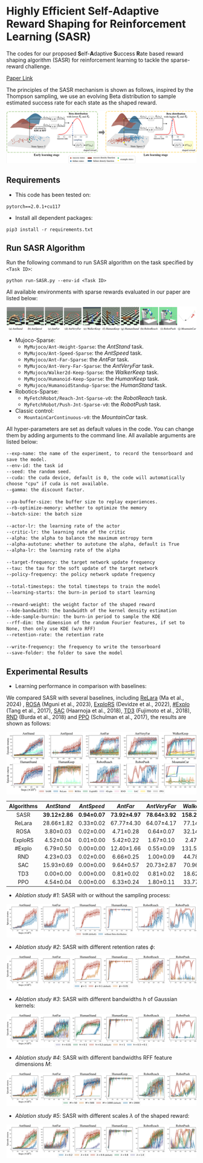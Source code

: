 # Highly Efficient Self-Adaptive Reward Shaping for Reinforcement Learning (SASR)

The codes for our proposed **S**elf-**A**daptive **S**uccess **R**ate based reward shaping algorithm (SASR) for reinforcement learning to tackle the sparse-reward challenge.

[Paper Link]()

The principles of the SASR mechanism is shown as follows, inspired by the Thompson sampling, we use an evolving Beta distribution to sample estimated success rate for each state as the shaped reward.

![The principles of the SASR mechanism.](./readme-images/framework.png)

## Requirements

- This code has been tested on:

```
pytorch==2.0.1+cu117
```

- Install all dependent packages:

```
pip3 install -r requirements.txt
```

## Run SASR Algorithm

Run the following command to run SASR algorithm on the task specified by `<Task ID>`:

```
python run-SASR.py --env-id <Task ID>
```

All available environments with sparse rewards evaluated in our paper are listed below:

![All available environments with sparse rewards](./readme-images/environments.png)

* Mujoco-Sparse:
    - `MyMujoco/Ant-Height-Sparse`: the *AntStand* task.
    - `MyMujoco/Ant-Speed-Sparse`: the *AntSpeed* task.
    - `MyMujoco/Ant-Far-Sparse`: the *AntFar* task.
    - `MyMujoco/Ant-Very-Far-Sparse`: the *AntVeryFar* task.
    - `MyMujoco/Walker2d-Keep-Sparse`: the *WalkerKeep* task.
    - `MyMujoco/Humanoid-Keep-Sparse`: the *HumanKeep* task.
    - `MyMujoco/HumanoidStandup-Sparse`: the *HumanStand* task.
* Robotics-Sparse:
    - `MyFetchRobot/Reach-Jnt-Sparse-v0`: the *RobotReach* task.
    - `MyFetchRobot/Push-Jnt-Sparse-v0`: the *RobotPush* task.
* Classic control:
    - `MountainCarContinuous-v0`: the *MountainCar* task.

All hyper-parameters are set as default values in the code. You can change them by adding arguments to the command line. All available arguments are listed below:

```
--exp-name: the name of the experiment, to record the tensorboard and save the model.
--env-id: the task id
--seed: the random seed.
--cuda: the cuda device, default is 0, the code will automatically choose "cpu" if cuda is not available.
--gamma: the discount factor.

--pa-buffer-size: the buffer size to replay experiences.
--rb-optimize-memory: whether to optimize the memory
--batch-size: the batch size

--actor-lr: the learning rate of the actor
--critic-lr: the learning rate of the critic
--alpha: the alpha to balance the maximum entropy term
--alpha-autotune: whether to autotune the alpha, default is True
--alpha-lr: the learning rate of the alpha

--target-frequency: the target network update frequency
--tau: the tau for the soft update of the target network
--policy-frequency: the policy network update frequency

--total-timesteps: the total timesteps to train the model
--learning-starts: the burn-in period to start learning

--reward-weight: the weight factor of the shaped reward
--kde-bandwidth: the bandwidth of the kernel density estimation
--kde-sample-burnin: the burn-in period to sample the KDE
--rff-dim: the dimension of the random Fourier features, if set to None, then only use KDE (w/o RFF)
--retention-rate: the retention rate

--write-frequency: the frequency to write the tensorboard
--save-folder: the folder to save the model
```

## Experimental Results

- Learning performance in comparison with baselines:

We compared SASR with several baselines, including [ReLara](https://proceedings.mlr.press/v235/ma24l.html) (Ma et al., 2024) , [ROSA](https://ojs.aaai.org/index.php/AAAI/article/view/26371) (Mguni et al., 2023), [ExploRS](https://proceedings.neurips.cc/paper_files/paper/2022/hash/266c0f191b04cbbbe529016d0edc847e-Abstract-Conference.html) (Devidze et al., 2022), [#Explo](https://proceedings.neurips.cc/paper_files/paper/2017/hash/3a20f62a0af1aa152670bab3c602feed-Abstract.html) (Tang et al., 2017), [SAC](https://proceedings.mlr.press/v80/haarnoja18b) (Haarnoja et al., 2018), [TD3](https://proceedings.mlr.press/v80/fujimoto18a.html) (Fujimoto et al., 2018), [RND](https://arxiv.org/abs/1810.12894) (Burda et al., 2018) and [PPO](https://arxiv.org/abs/1707.06347) (Schulman et al., 2017), the results are shown as follows:

![Comparison of the learning performance of SASR with the baselines.](./readme-images/comparison.svg)

| Algorithms |   *AntStand*   |  *AntSpeed*   |    *AntFar*    |  *AntVeryFar*  |  *WalkerKeep*   |  *HumanStand*  |   *HumanKeep*   |  *RobotReach*   |   *RobotPush*    | *MountainCar* |
|:----------:|:--------------:|:-------------:|:--------------:|:--------------:|:---------------:|:--------------:|:---------------:|:---------------:|:----------------:|:-------------:|
|    SASR    | **39.12±2.86** | **0.94±0.07** | **73.92±4.97** | **78.64±3.92** | **158.24±5.59** | **42.63±2.17** | **180.98±4.40** |   81.29±6.52    | **137.06±12.66** |   0.91±0.04   |
|   ReLara   |   28.66±1.82   |   0.33±0.02   |   67.77±4.30   |   64.07±4.17   |   77.14±8.77    |   29.72±1.85   |   160.31±7.30   | **103.56±7.18** |    58.71±6.98    |   0.89±0.01   |
|    ROSA    |   3.80±0.03    |   0.02±0.00   |   4.71±0.28    |   0.64±0.07    |   32.14±1.19    |   8.55±0.03    |   152.38±4.98   |    0.27±0.03    |    0.00±0.00     |  -0.90±0.02   |
|  ExploRS   |   4.52±0.04    |   0.01±0.00   |   5.42±0.22    |   1.67±0.10    |    2.47±0.13    |   8.63±0.03    |   158.09±4.42   |    0.79±0.04    |    0.20±0.08     |  -0.99±0.02   |
|   #Explo   |   6.79±0.50    |   0.00±0.00   |   12.40±1.66   |   0.55±0.09    |   131.56±5.40   |   28.73±1.79   |   160.60±7.04   |    4.19±0.42    |    6.31±0.85     |   0.79±0.02   |
|    RND     |   4.23±0.03    |   0.02±0.00   |   6.66±0.25    |   1.00±0.09    |   44.78±1.39    |   8.67±0.03    |   159.79±4.27   |   28.18±2.53    |    0.04±0.04     | **0.94±0.00** |
|    SAC     |   15.93±0.69   |   0.00±0.00   |   9.64±0.57    |   20.73±2.87   |   70.96±8.10    |   9.31±0.05    |    4.59±0.84    |   45.03±4.92    |    0.55±0.21     |  -0.05±0.02   |
|    TD3     |   0.00±0.00    |   0.00±0.00   |   0.81±0.02    |   0.81±0.02    |   18.62±0.75    |   5.72±0.04    |    0.55±0.03    |    0.00±0.00    |    0.00±0.00     |   0.00±0.00   |
|    PPO     |   4.54±0.04    |   0.00±0.00   |   6.33±0.24    |   1.80±0.11    |   33.77±1.11    |   8.36±0.03    |  138.13±12.64   |   79.52±10.80   |    0.00±0.00     |   0.93±0.00   |

- *Ablation study #1*: SASR with or without the sampling process:

![Comparison of the SASR with or without the sampling process.](./readme-images/without-sampling.svg)

- *Ablation study #2*: SASR with different retention rates $\phi$:

![Comparison of SASR with different retention rates.](./readme-images/diff-retention-rate.svg)

- *Ablation study #3*: SASR with different bandwidths $h$ of Gaussian kernels:

![Comparison of SASR with different bandwidths of Gaussian kernels.](./readme-images/diff-bandwidths.svg)

- *Ablation study #4*: SASR with different bandwidths RFF feature dimensions $M$:

![Comparison of SASR with different RFF feature dimensions.](./readme-images/diff-rff-dim.svg)

- *Ablation study #5*: SASR with different scales $\lambda$ of the shaped reward:

![Comparison of different weight factors for the shaped reward.](./readme-images/diff-reward-weights.svg)




